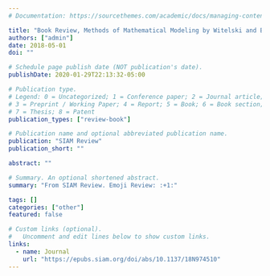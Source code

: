 ```yaml
---
# Documentation: https://sourcethemes.com/academic/docs/managing-content/

title: "Book Review, Methods of Mathematical Modeling by Witelski and Bowen"
authors: ["admin"]
date: 2018-05-01
doi: ""

# Schedule page publish date (NOT publication's date).
publishDate: 2020-01-29T22:13:32-05:00

# Publication type.
# Legend: 0 = Uncategorized; 1 = Conference paper; 2 = Journal article;
# 3 = Preprint / Working Paper; 4 = Report; 5 = Book; 6 = Book section;
# 7 = Thesis; 8 = Patent
publication_types: ["review-book"]

# Publication name and optional abbreviated publication name.
publication: "SIAM Review"
publication_short: ""

abstract: ""

# Summary. An optional shortened abstract.
summary: "From SIAM Review. Emoji Review: :+1:"

tags: []
categories: ["other"]
featured: false

# Custom links (optional).
#   Uncomment and edit lines below to show custom links.
links:
  - name: Journal
    url: "https://epubs.siam.org/doi/abs/10.1137/18N974510" 
---
```

